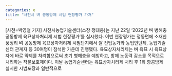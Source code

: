 ```yaml
---
categories: e
title: "사천시 벼 공동방제 시범 현장평가 가져"
---
```

[사천=박영철 기자] 사천시농업기술센터(소장 정대웅)는 지난 22일 ‘2022년 벼 병해충 공동방제 육묘상자처리제 시범 현장평가’를 실시했다. 이번 현장평가는 정동면에 소재한 풍정리 벼 공동방제 육묘상자처리제 시범단지에서 쌀 전업농가와 농업인단체, 농업기술센터 관계자 등 30여명이 참석한 가운데 진행됐다. 육묘상자처리제는 벼 육묘 시 육묘상자에 바로 약제를 처리함으로써 초기 병해충을 예방하고, 방제 노동력 감소를 목적으로 처리하는 작물보호제이다. 이날 농업기술센터는 육묘상자처리제 처리 후 1회 항공방제 실시한 시범포장과 일반적으로